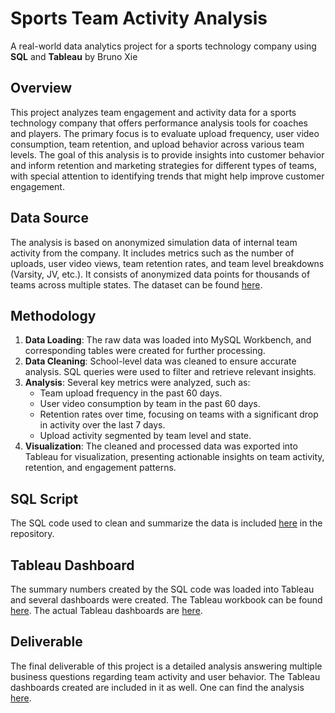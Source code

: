 # Sports Team Activity Analysis
A real-world data analytics project for a sports technology company using __SQL__ and __Tableau__ by Bruno Xie

## Overview
This project analyzes team engagement and activity data for a sports technology company that offers performance analysis tools for coaches and players. The primary focus is to evaluate upload frequency, user video consumption, team retention, and upload behavior across various team levels. The goal of this analysis is to provide insights into customer behavior and inform retention and marketing strategies for different types of teams, with special attention to identifying trends that might help improve customer engagement.

## Data Source
The analysis is based on anonymized simulation data of internal team activity from the company. It includes metrics such as the number of uploads, user video views, team retention rates, and team level breakdowns (Varsity, JV, etc.). It consists of anonymized data points for thousands of teams across multiple states. The dataset can be found [here](Data/team_activity.csv).

## Methodology
1. **Data Loading**: The raw data was loaded into MySQL Workbench, and corresponding tables were created for further processing.
2. **Data Cleaning**: School-level data was cleaned to ensure accurate analysis. SQL queries were used to filter and retrieve relevant insights.
3. **Analysis**: Several key metrics were analyzed, such as:
   - Team upload frequency in the past 60 days.
   - User video consumption by team in the past 60 days.
   - Retention rates over time, focusing on teams with a significant drop in activity over the last 7 days.
   - Upload activity segmented by team level and state.
4. **Visualization**: The cleaned and processed data was exported into Tableau for visualization, presenting actionable insights on team activity, retention, and engagement patterns.

## SQL Script
The SQL code used to clean and summarize the data is included [here](Code.sql) in the repository. 

## Tableau Dashboard
The summary numbers created by the SQL code was loaded into Tableau and several dashboards were created. The Tableau workbook can be found [here](Dashboard.twb). The actual Tableau dashboards are [here](Dashboards).

## Deliverable
The final deliverable of this project is a detailed analysis answering multiple business questions regarding team activity and user behavior. The Tableau dashboards created are included in it as well. One can find the analysis [here](Analysis%20Summary.pdf).
